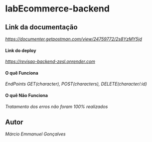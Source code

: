 # labEcommerce-backend

## Link da documentação

*https://documenter.getpostman.com/view/24759772/2s8YzMY5jd*

#### Link do deploy

*https://revisao-backend-zesl.onrender.com*

#### O quê Funciona

*EndPoints GET(character), POST(characters), DELETE(character/:id)*

#### O quê  Não Funciona 

*Tratamento dos erros não foram 100% realizados*

## Autor

*Márcio Emmanuel Gonçalves*
